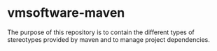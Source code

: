 # vmsoftware-maven
The purpose of this repository is to contain the different types of stereotypes provided by maven and to manage project dependencies.
